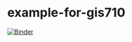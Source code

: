 # example-for-gis710

[![Binder](https://mybinder.org/badge_logo.svg)](https://mybinder.org/v2/gh/lrallen34/example-for-gis710/master)
